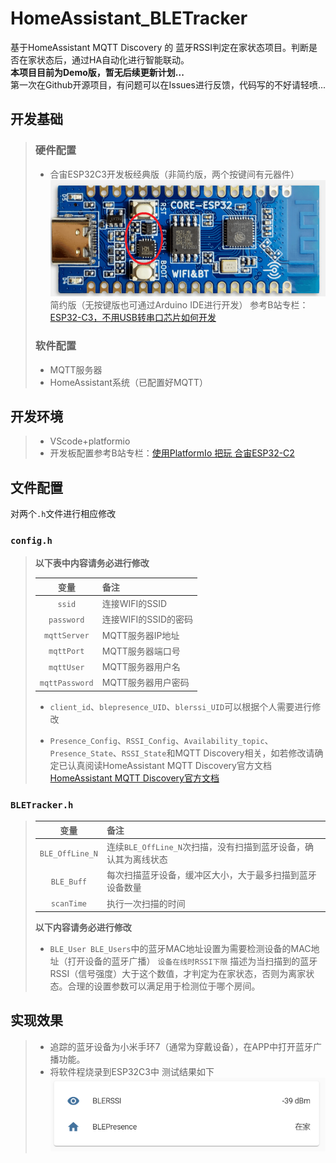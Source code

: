 # HomeAssistant_BLETracker
基于HomeAssistant MQTT Discovery 的 蓝牙RSSI判定在家状态项目。判断是否在家状态后，通过HA自动化进行智能联动。  
__本项目目前为Demo版，暂无后续更新计划...__  
第一次在Github开源项目，有问题可以在Issues进行反馈，代码写的不好请轻喷...

## 开发基础
> ### 硬件配置
> * 合宙ESP32C3开发板经典版（非简约版，两个按键间有元器件）
> ![image](img/1.png)  
> 简约版（无按键版也可通过Arduino IDE进行开发）
> 参考B站专栏：[ESP32-C3，不用USB转串口芯片如何开发](https://www.bilibili.com/read/cv13107494)
> ### 软件配置
> * MQTT服务器
> * HomeAssistant系统（已配置好MQTT）

## 开发环境
> * VScode+platformio
> * 开发板配置参考B站专栏：[使用PlatformIo 把玩 合宙ESP32-C2](https://www.bilibili.com/read/cv16215201)

## 文件配置
对两个`.h`文件进行相应修改
### `config.h`
> __以下表中内容请务必进行修改__ 
> 
> |  变量   | 备注  |
> |  :-:  | :-  |
> | `ssid`  | 连接WIFI的SSID |
> | `password`  | 连接WIFI的SSID的密码 |
> | `mqttServer`  |  MQTT服务器IP地址|
> | `mqttPort`  | MQTT服务器端口号 |
> | `mqttUser`  | MQTT服务器用户名 |
> | `mqttPassword`  | MQTT服务器用户密码 |
> 
> * `client_id`、`blepresence_UID`、`blerssi_UID`可以根据个人需要进行修改
> 
> * `Presence_Config`、`RSSI_Config`、`Availability_topic`、`Presence_State`、`RSSI_State`和MQTT Discovery相关，如若修改请确定已认真阅读HomeAssistant MQTT Discovery官方文档[HomeAssistant MQTT Discovery官方文档](https://www.home-assistant.io/docs/mqtt/discovery/)

### `BLETracker.h`
> |  变量   | 备注  |
> |  :-:  | :-  |
> | `BLE_OffLine_N`  |  连续`BLE_OffLine_N`次扫描，没有扫描到蓝牙设备，确认其为离线状态|
> | `BLE_Buff`  | 每次扫描蓝牙设备，缓冲区大小，大于最多扫描到蓝牙设备数量 |
> | `scanTime`  | 执行一次扫描的时间 |
> __以下内容请务必进行修改__ 
> * `BLE_User BLE_Users`中的蓝牙MAC地址设置为需要检测设备的MAC地址（打开设备的蓝牙广播） 
> `设备在线时RSSI下限` 描述为当扫描到的蓝牙RSSI（信号强度）大于这个数值，才判定为在家状态，否则为离家状态。合理的设置参数可以满足用于检测位于哪个房间。

## 实现效果
> * 追踪的蓝牙设备为小米手环7（通常为穿戴设备），在APP中打开蓝牙广播功能。
> * 将软件程烧录到ESP32C3中
> 测试结果如下
> ![image](img/2.png) 
